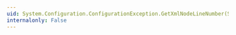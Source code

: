 ```yaml
---
uid: System.Configuration.ConfigurationException.GetXmlNodeLineNumber(System.Xml.XmlNode)
internalonly: False
---
```

